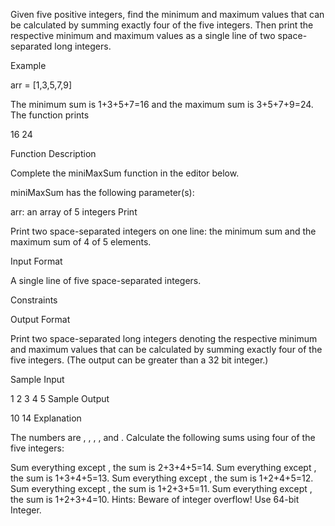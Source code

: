 Given five positive integers, find the minimum and maximum values that can be calculated by summing exactly four of the five integers. Then print the respective minimum and maximum values as a single line of two space-separated long integers.

Example

arr = [1,3,5,7,9]

The minimum sum is 1+3+5+7=16 and the maximum sum is 3+5+7+9=24. The function prints

16 24

Function Description

Complete the miniMaxSum function in the editor below.

miniMaxSum has the following parameter(s):

arr: an array of 5 integers
Print

Print two space-separated integers on one line: the minimum sum and the maximum sum of 4 of 5 elements.

Input Format

A single line of five space-separated integers.

Constraints

Output Format

Print two space-separated long integers denoting the respective minimum and maximum values that can be calculated by summing exactly four of the five integers. (The output can be greater than a 32 bit integer.)

Sample Input

1 2 3 4 5
Sample Output

10 14
Explanation

The numbers are , , , , and . Calculate the following sums using four of the five integers:

Sum everything except , the sum is 2+3+4+5=14.
Sum everything except , the sum is 1+3+4+5=13.
Sum everything except , the sum is 1+2+4+5=12.
Sum everything except , the sum is 1+2+3+5=11.
Sum everything except , the sum is 1+2+3+4=10.
Hints: Beware of integer overflow! Use 64-bit Integer.
